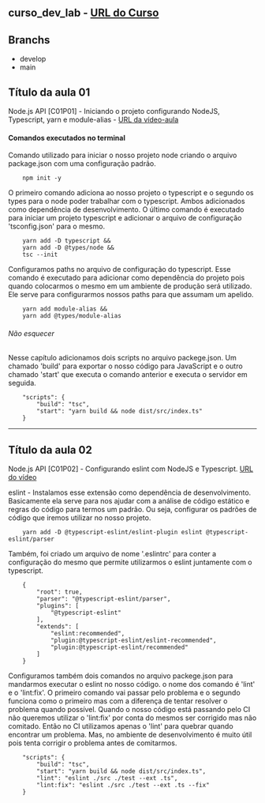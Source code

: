 ## curso_dev_lab - [URL do Curso](https://www.youtube.com/watch?v=W2ld5xRS3cY&amp;list=PLz_YTBuxtxt6_Zf1h-qzNsvVt46H8ziKh)

## Branchs

- develop
- main

## Título da aula 01
Node.js API [C01P01] - Iniciando o projeto configurando NodeJS, Typescript, yarn e module-alias -
[URL da vídeo-aula](https://www.youtube.com/watch?v=QyK63wEKnvA&list=PLz_YTBuxtxt6_Zf1h-qzNsvVt46H8ziKh&index=2)

#### Comandos executados no terminal

Comando utilizado para iniciar o nosso projeto node criando o arquivo package.json com uma configuração padrão.
```
    npm init -y
```

O primeiro comando adiciona ao nosso projeto o typescript e o segundo os types para o node poder trabalhar com o typescript. Ambos adicionados como dependência de desenvolvimento. O último comando é executado para iniciar um projeto typescript e adicionar o arquivo de configuração 'tsconfig.json' para o mesmo.
```
    yarn add -D typescript && 
    yarn add -D @types/node && 
    tsc --init
```

Configuramos paths no arquivo de configuração do typescript. Esse comando é executado para adicionar como dependência do projeto pois quando colocarmos o mesmo em um ambiente de produção será utilizado. Ele serve para configurarmos nossos paths para que assumam um apelido.
```
    yarn add module-alias && 
    yarn add @types/module-alias
```

###### Não esquecer

Nesse capítulo adicionamos dois scripts no arquivo packege.json. Um chamado 'build' para exportar o nosso código para JavaScript e o outro chamado 'start' que executa o comando anterior e executa o servidor em seguida.

```
    "scripts": {
        "build": "tsc",
        "start": "yarn build && node dist/src/index.ts"
    }
```

--------------------------------------------------------------------------------------------------------------

## Título da aula 02
Node.js API [C01P02] - Configurando eslint com NodeJS e Typescript.
[URL do vídeo](https://www.youtube.com/watch?v=imo0hXHQzMk&list=PLz_YTBuxtxt6_Zf1h-qzNsvVt46H8ziKh&index=3)

eslint - Instalamos esse extensão como dependência de desenvolvimento. Basicamente ela serve para nos ajudar com a análise de código estático e regras do código para termos um padrão. Ou seja, configurar os padrões de código que iremos utilizar no nosso projeto.
```
    yarn add -D @typescript-eslint/eslint-plugin eslint @typescript-eslint/parser
```

Também, foi criado um arquivo de nome '.eslintrc' para conter a configuração do mesmo que permite utilizarmos o eslint juntamente com o typescript.
```
    {
        "root": true,
        "parser": "@typescript-eslint/parser",
        "plugins": [
            "@typescript-eslint"
        ],
        "extends": [
            "eslint:recommended",
            "plugin:@typescript-eslint/eslint-recommended",
            "plugin:@typescript-eslint/recommended"
        ]
    }
```

Configuramos também dois comandos no arquivo packege.json para mandarmos executar o eslint no nosso código. o nome dos comando é 'lint' e o 'lint:fix'. O primeiro comando vai passar pelo problema e o segundo funciona como o primeiro mas com a diferença de tentar resolver o problema quando possível. Quando o nosso código está passando pelo CI não queremos utilizar o 'lint:fix' por conta do mesmos ser corrigido mas não comitado. Então no CI utilizamos apenas o 'lint' para quebrar quando encontrar um problema. Mas, no ambiente de desenvolvimento é muito útil pois tenta corrigir o problema antes de comitarmos.
```
    "scripts": {
        "build": "tsc",
        "start": "yarn build && node dist/src/index.ts",
        "lint": "eslint ./src ./test --ext .ts",
        "lint:fix": "eslint ./src ./test --ext .ts --fix"
    }
```

